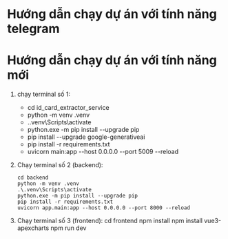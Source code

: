 # Hướng dẫn chạy dự án với tính năng telegram
    
# Hướng dẫn chạy dự án với tính năng mới
1. chạy terminal số 1: 
    - cd id_card_extractor_service
    - python -m venv .venv
    - .\.venv\Scripts\activate
    - python.exe -m pip install --upgrade pip
    - pip install --upgrade google-generativeai
    - pip install -r requirements.txt
    - uvicorn main:app --host 0.0.0.0 --port 5009 --reload

2. Chạy terminal số 2 (backend):
    ```
    cd backend
    python -m venv .venv
    .\.venv\Scripts\activate
    python.exe -m pip install --upgrade pip
    pip install -r requirements.txt
    uvicorn app.main:app --host 0.0.0.0 --port 8000 --reload
    ```

3. Chạy terminal số 3 (frontend):
    cd frontend
    npm install
    npm install vue3-apexcharts
    npm run dev